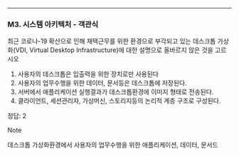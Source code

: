 
---

### M3. 시스템 아키텍처 - 객관식

최근 코로나-19 확산으로 인해 재택근무를 위한 환경으로 부각되고 있는 데스크톱 가상화(VDI, Virtual Desktop Infrastructure)에 대한 설명으로 올바르지 않은 것을 고르시오

1. 사용자의 데스크톱은 입출력을 위한 장치로만 사용된다
2. 사용자의 업무수행을 위한 데이터, 문서등은 데스크톱에 저장된다.
3. 서버에서 애플리케이션 실행결과가 데스크톱환경에 이미지 형태로 전송된다.
4. 클라이언트, 세션관리자, 가상머신, 스토리지등의 논리적 계층 구조로 구성된다.

정답: 2

> [!NOTE]
> 데스크톱 가상화환경에서 사용자의 업무수행을 위한 애플리케이션, 데이터, 문서드